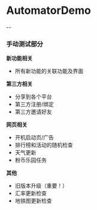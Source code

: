 ﻿# AutomatorDemo
--

### 手动测试部分

**新功能相关**
* 所有新功能的关联功能及界面

**第三方相关**
* 分享到各个平台
* 第三方注册/绑定
* 第三方邀请好友

**网页相关**
* 开机启动页/广告
* 排行榜和活动的随机检查
* 天气更新
* 粉币乐园任务

**其他**
* 旧版本升级（重要！）
* 汇率更新检查
* 地铁图更新检查
